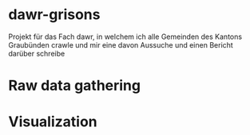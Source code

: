 # dawr-grisons
Projekt für das Fach dawr, in welchem ich alle Gemeinden des Kantons Graubünden crawle und mir eine davon Aussuche und einen Bericht darüber schreibe

# Raw data gathering


# Visualization
